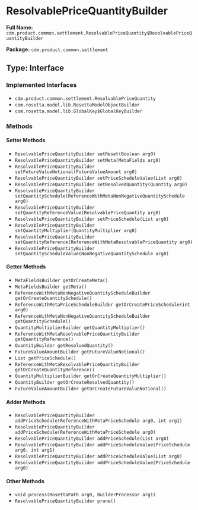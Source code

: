 # ResolvablePriceQuantityBuilder

**Full Name:** `cdm.product.common.settlement.ResolvablePriceQuantity$ResolvablePriceQuantityBuilder`

**Package:** `cdm.product.common.settlement`

## Type: Interface

### Implemented Interfaces

- `cdm.product.common.settlement.ResolvablePriceQuantity`
- `com.rosetta.model.lib.RosettaModelObjectBuilder`
- `com.rosetta.model.lib.GlobalKey$GlobalKeyBuilder`

### Methods

#### Setter Methods

- `ResolvablePriceQuantityBuilder setReset(Boolean arg0)`
- `ResolvablePriceQuantityBuilder setMeta(MetaFields arg0)`
- `ResolvablePriceQuantityBuilder setFutureValueNotional(FutureValueAmount arg0)`
- `ResolvablePriceQuantityBuilder setPriceScheduleValue(List arg0)`
- `ResolvablePriceQuantityBuilder setResolvedQuantity(Quantity arg0)`
- `ResolvablePriceQuantityBuilder setQuantitySchedule(ReferenceWithMetaNonNegativeQuantitySchedule arg0)`
- `ResolvablePriceQuantityBuilder setQuantityReferenceValue(ResolvablePriceQuantity arg0)`
- `ResolvablePriceQuantityBuilder setPriceSchedule(List arg0)`
- `ResolvablePriceQuantityBuilder setQuantityMultiplier(QuantityMultiplier arg0)`
- `ResolvablePriceQuantityBuilder setQuantityReference(ReferenceWithMetaResolvablePriceQuantity arg0)`
- `ResolvablePriceQuantityBuilder setQuantityScheduleValue(NonNegativeQuantitySchedule arg0)`

#### Getter Methods

- `MetaFieldsBuilder getOrCreateMeta()`
- `MetaFieldsBuilder getMeta()`
- `ReferenceWithMetaNonNegativeQuantityScheduleBuilder getOrCreateQuantitySchedule()`
- `ReferenceWithMetaPriceScheduleBuilder getOrCreatePriceSchedule(int arg0)`
- `ReferenceWithMetaNonNegativeQuantityScheduleBuilder getQuantitySchedule()`
- `QuantityMultiplierBuilder getQuantityMultiplier()`
- `ReferenceWithMetaResolvablePriceQuantityBuilder getQuantityReference()`
- `QuantityBuilder getResolvedQuantity()`
- `FutureValueAmountBuilder getFutureValueNotional()`
- `List getPriceSchedule()`
- `ReferenceWithMetaResolvablePriceQuantityBuilder getOrCreateQuantityReference()`
- `QuantityMultiplierBuilder getOrCreateQuantityMultiplier()`
- `QuantityBuilder getOrCreateResolvedQuantity()`
- `FutureValueAmountBuilder getOrCreateFutureValueNotional()`

#### Adder Methods

- `ResolvablePriceQuantityBuilder addPriceSchedule(ReferenceWithMetaPriceSchedule arg0, int arg1)`
- `ResolvablePriceQuantityBuilder addPriceSchedule(ReferenceWithMetaPriceSchedule arg0)`
- `ResolvablePriceQuantityBuilder addPriceSchedule(List arg0)`
- `ResolvablePriceQuantityBuilder addPriceScheduleValue(PriceSchedule arg0, int arg1)`
- `ResolvablePriceQuantityBuilder addPriceScheduleValue(List arg0)`
- `ResolvablePriceQuantityBuilder addPriceScheduleValue(PriceSchedule arg0)`

#### Other Methods

- `void process(RosettaPath arg0, BuilderProcessor arg1)`
- `ResolvablePriceQuantityBuilder prune()`

